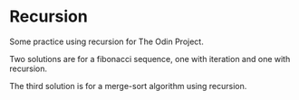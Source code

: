 # Recursion
Some practice using recursion for The Odin Project. 

Two solutions are for a fibonacci sequence, one with iteration and one with recursion.

The third solution is for a merge-sort algorithm using recursion.
